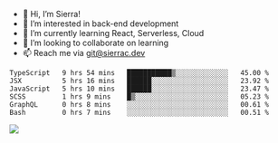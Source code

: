 - 👋 Hi, I’m Sierra!
- 👀 I’m interested in back-end development
- 🌱 I’m currently learning React, Serverless, Cloud
- 💞️ I’m looking to collaborate on learning
- 📫 Reach me via git@sierrac.dev

<!--START_SECTION:waka-->

```text
TypeScript   9 hrs 54 mins   ███████████▒░░░░░░░░░░░░░   45.00 %
JSX          5 hrs 16 mins   ██████░░░░░░░░░░░░░░░░░░░   23.92 %
JavaScript   5 hrs 10 mins   ██████░░░░░░░░░░░░░░░░░░░   23.47 %
SCSS         1 hrs 9 mins    █▒░░░░░░░░░░░░░░░░░░░░░░░   05.23 %
GraphQL      0 hrs 8 mins    ░░░░░░░░░░░░░░░░░░░░░░░░░   00.61 %
Bash         0 hrs 7 mins    ░░░░░░░░░░░░░░░░░░░░░░░░░   00.51 %
```

<!--END_SECTION:waka-->


![](https://hit.yhype.me/github/profile?user_id=7351311)
